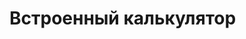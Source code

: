 # Встроенный калькулятор
<div id="container"></div>
<script src="https://demo.pixlpark.ru/api/calc/externalCalc"></script>
<script>
  var container = document.getElementById("container");
  var params = { materialType: "framed-canvases" };
  var integrated = new PxpCalcManager(container, params);
  function onCompleteLoadPxpCalc(o){
        console.log(o)
  }
</script>